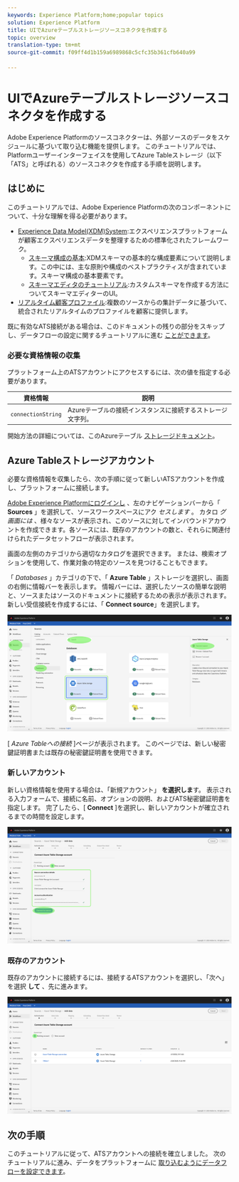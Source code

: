```yaml
---
keywords: Experience Platform;home;popular topics
solution: Experience Platform
title: UIでAzureテーブルストレージソースコネクタを作成する
topic: overview
translation-type: tm+mt
source-git-commit: f09ff4d1b159a6989868c5cfc35b361cfb640a99

---
```



# UIでAzureテーブルストレージソースコネクタを作成する

Adobe Experience Platformのソースコネクターは、外部ソースのデータをスケジュールに基づいて取り込む機能を提供します。 このチュートリアルでは、Platformユーザーインターフェイスを使用してAzure Tableストレージ（以下「ATS」と呼ばれる）のソースコネクタを作成する手順を説明します。

## はじめに

このチュートリアルでは、Adobe Experience Platformの次のコンポーネントについて、十分な理解を得る必要があります。

* [Experience Data Model(XDM)System](../../../../../xdm/home.md):エクスペリエンスプラットフォームが顧客エクスペリエンスデータを整理するための標準化されたフレームワーク。
   * [スキーマ構成の基本](../../../../../xdm/schema/composition.md):XDMスキーマの基本的な構成要素について説明します。この中には、主な原則や構成のベストプラクティスが含まれています。スキーマ構成の基本要素です。
   * [スキーマエディタのチュートリアル](../../../../../xdm/tutorials/create-schema-ui.md):カスタムスキーマを作成する方法についてスキーマエディターのUI。
* [リアルタイム顧客プロファイル](../../../../../profile/home.md):複数のソースからの集計データに基づいて、統合されたリアルタイムのプロファイルを顧客に提供します。

既に有効なATS接続がある場合は、このドキュメントの残りの部分をスキップし、データフローの設定に関するチュートリアルに進む [ことができます](../../dataflow/databases.md)。

### 必要な資格情報の収集

プラットフォーム上のATSアカウントにアクセスするには、次の値を指定する必要があります。

| 資格情報 | 説明 |
| ---------- | ----------- |
| `connectionString` | Azureテーブルの接続インスタンスに接続するストレージ文字列。 |

開始方法の詳細については、このAzureテーブル [ストレージドキュメント](https://docs.microsoft.com/en-us/azure/storage/common/storage-introduction)。

## Azure Tableストレージアカウント

必要な資格情報を収集したら、次の手順に従って新しいATSアカウントを作成し、プラットフォームに接続します。

<a href="https://platform.adobe.com" target="_blank">Adobe Experience Platformにログインし</a> 、左のナビゲーションバーから「 **Sources** 」を選択して、ソースワークスペースにアク *セスします* 。 カタロ *グ画面には* 、様々なソースが表示され、このソースに対してインバウンドアカウントを作成できます。各ソースには、既存のアカウントの数と、それらに関連付けられたデータセットフローが表示されます。

画面の左側のカテゴリから適切なカタログを選択できます。 または、検索オプションを使用して、作業対象の特定のソースを見つけることもできます。

「 *Databases* 」カテゴリの下で、「 **Azure Table** 」ストレージを選択し、画面の右側に情報バーを表示します。 情報バーには、選択したソースの簡単な説明と、ソースまたはソースのドキュメントに接続するための表示が表示されます。 新しい受信接続を作成するには、「 **Connect source**」を選択します。

![カタログ](../../../../images/tutorials/create/ats/catalog.png)

[ *Azure Tableへの接続* ]ページが表示されます。 このページでは、新しい秘密鍵証明書または既存の秘密鍵証明書を使用できます。

### 新しいアカウント

新しい資格情報を使用する場合は、「新規アカウント」 **を選択しま**&#x200B;す。 表示される入力フォームで、接続に名前、オプションの説明、およびATS秘密鍵証明書を指定します。 完了したら、[ **Connect** ]を選択し、新しいアカウントが確立されるまでの時間を設定します。

![接続](../../../../images/tutorials/create/ats/new.png)

### 既存のアカウント

既存のアカウントに接続するには、接続するATSアカウントを選択し、「次へ」を選択 **して** 、先に進みます。

![既存](../../../../images/tutorials/create/ats/existing.png)

## 次の手順

このチュートリアルに従って、ATSアカウントへの接続を確立しました。 次のチュートリアルに進み、データをプラットフォームに [取り込むようにデータフローを設定できます](../../dataflow/databases.md)。